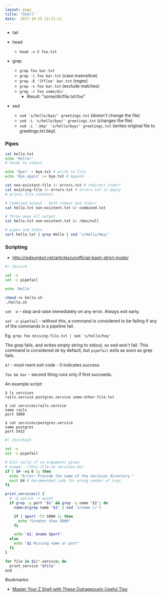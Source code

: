 ```yaml
---
layout: page
title: "Shell"
date:  2017-10-25 22:21:11
---
```


- tail
- head
  - `head -n 5 foo.txt`

- grep
  - `grep foo bar.txt`
  - `grep -i foo bar.txt` (case insensitive)
  - `grep -E '[Ff]oo' bar.txt` (regex)
  - `grep -v foo bar.txt` (exclude matches)
  - `grep -r foo some/dir`
    - Result: "some/dir/file.txt:foo"

- sed
  - `sed 's/hello/bye/' greetings.txt` (doesn't change the file)
  - `sed -i 's/hello/bye/' greetings.txt` (changes the file)
  - `sed -i '.bkp' 's/hello/bye/' greetings.txt` (writes original file to greetings.txt.bkp)

### Pipes

```sh
cat hello.txt
echo 'Hello!'
# Sends to stdout

echo 'Bye!' > bye.txt # write to file
echo 'Bye again' >> bye.txt # Append

cat non-existent-file 2> errors.txt # redirect stderr
cat existing-file 2> errors.txt # errors.txt is empty
# prints file contents

# Combined output - both stdout and stderr
cat hello.txt non-existent.txt &> combined.txt

# Throw away all output
cat hello.txt non-existent.txt &> /dev/null

# pipes and stdin
sort hello.txt | grep Hello | sed 's/Hello/Hey/'
```

### Scripting


- http://redsymbol.net/articles/unofficial-bash-strict-mode/

```sh
#! /bin/sh

set -e
set -o pipefail

echo 'Hello'
```

```sh
chmod +x hello.sh
./hello.sh
```

`set -e` - stop and raise immediately on any error. Always exit early.

`set -o pipefail` - without this, a command is considered to be failing if any
of the commands in a pipeline fail.

Eg. `grep foo missing-file.txt | sed 's/hello/hey'` 

The grep fails, and writes empty string to stdout, so sed won't fail. This
command is considered ok by default, but `pipefail` exits as soon as grep fails.

`$?` - most reent exit code - 0 indicates success

`foo && bar` - second thing runs only if first succeeds.

An example script:

```
$ ls services
rails.service postgres.service some-other-file.txt

$ cat services/rails.service
name rails
port 3000

$ cat services/postgres.service
name postgres
port 5432
```

```sh
#! /bin/bash

set -e
set -o pipefail

# Exit early if no arguments given
# Usage: ./this-file.sh services-dir
if [ $# -eq 0 ]; then
  echo "Error: Provide the name of the services directory."
  exit 64 # Recommended code for wrong number of args
fi

print_services() {
  # -q option -> quiet
  if grep -q port "$1" && grep -q name "$1"; do
    name=$(grep name "$1" | sed 's/name //')

    if [ $port -lt 5000 ]; then
      echo "Greater than 5000"
    fi

    echo "$1: $name $port"
  else
    echo "$1 Missing name or port"
  fi
}

for file in $1/*.service; do
  print_service "$file"
end
```

Bookmarks:

* [Master Your Z Shell with These Outrageously Useful Tips](http://reasoniamhere.com/2014/01/11/outrageously-useful-tips-to-master-your-z-shell/)
